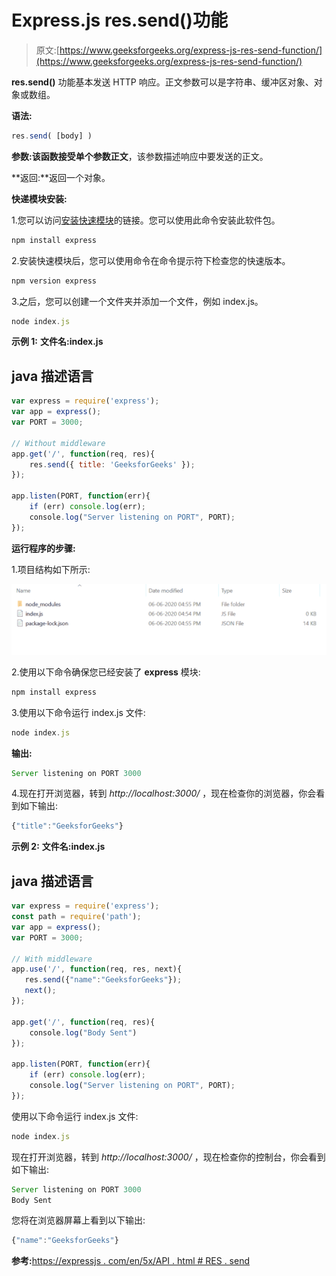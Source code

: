 # Express.js res.send()功能

> 原文:[https://www.geeksforgeeks.org/express-js-res-send-function/](https://www.geeksforgeeks.org/express-js-res-send-function/)

**res.send()** 功能基本发送 HTTP 响应。正文参数可以是字符串、缓冲区对象、对象或数组。

**语法:**

```js
res.send( [body] )
```

**参数:**该函数接受单个参数**正文**，该参数描述响应中要发送的正文。

**返回:**返回一个对象。

**快递模块安装:**

1.您可以访问[安装快速模块](https://www.npmjs.com/package/express)的链接。您可以使用此命令安装此软件包。

```js
npm install express
```

2.安装快速模块后，您可以使用命令在命令提示符下检查您的快速版本。

```js
npm version express
```

3.之后，您可以创建一个文件夹并添加一个文件，例如 index.js。

```js
node index.js
```

**示例 1:** **文件名:index.js**

## java 描述语言

```js
var express = require('express');
var app = express();
var PORT = 3000;

// Without middleware
app.get('/', function(req, res){
    res.send({ title: 'GeeksforGeeks' });
});

app.listen(PORT, function(err){
    if (err) console.log(err);
    console.log("Server listening on PORT", PORT);
});
```

**运行程序的步骤:**

1.项目结构如下所示:

![](img/3209d9b4369c180282a34be8070d7d6e.png)

2.使用以下命令确保您已经安装了 **express** 模块:

```js
npm install express
```

3.使用以下命令运行 index.js 文件:

```js
node index.js
```

**输出:**

```js
Server listening on PORT 3000
```

4.现在打开浏览器，转到 *http://localhost:3000/* ，现在检查你的浏览器，你会看到如下输出:

```js
{"title":"GeeksforGeeks"}
```

**示例 2:** **文件名:index.js**

## java 描述语言

```js
var express = require('express');
const path = require('path');
var app = express();
var PORT = 3000;

// With middleware
app.use('/', function(req, res, next){
   res.send({"name":"GeeksforGeeks"});
   next();
});

app.get('/', function(req, res){
    console.log("Body Sent")
});

app.listen(PORT, function(err){
    if (err) console.log(err);
    console.log("Server listening on PORT", PORT);
});
```

使用以下命令运行 index.js 文件:

```js
node index.js
```

现在打开浏览器，转到 *http://localhost:3000/* ，现在检查你的控制台，你会看到如下输出:

```js
Server listening on PORT 3000
Body Sent
```

您将在浏览器屏幕上看到以下输出:

```js
{"name":"GeeksforGeeks"}
```

**参考:**[https://expressjs . com/en/5x/API . html # RES . send](https://expressjs.com/en/5x/api.html#res.send)